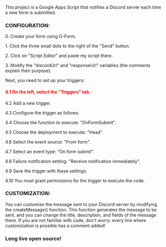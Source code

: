<p>This project is a Google Apps Script that notifies a Discord server each time a new form is submitted.</p>

<h3>CONFIGURATION:</h3>

<p>0. Create your form using G-Form.</p>

<p>1. Click the three small dots to the right of the "Send" button.</p>

<p>2. Click on "Script Editor" and paste my script there.</p>

<p>3. Modify the "discordUrl" and "responseUrl" variables (the comments explain their purpose).</p>

<p>Next, you need to set up your triggers:</p>

<h4 style="color:red;">4.1 On the left, select the "Triggers" tab.</h4>

<p>4.2 Add a new trigger.</p>

<p>4.3 Configure the trigger as follows:</p>

<p>4.4 Choose the function to execute: "OnFormSubmit".</p>

<p>4.5 Choose the deployment to execute: "Head".</p>

<p>4.6 Select the event source: "From form".</p>

<p>4.7 Select an event type: "On form submit".</p>

<p>4.8 Failure notification setting: "Receive notification immediately".</p>

<p>4.9 Save the trigger with these settings.</p>

<p>4.10 You must grant permissions for the trigger to execute the code.</p>

<h3>CUSTOMIZATION:</h3>

<p>You can customize the message sent to your Discord server by modifying the createMessage() function. This function generates the message to be sent, and you can change the title, description, and fields of the message there. If you are not familiar with code, don't worry: every line where customization is possible has a comment added!</p>

<h3>Long live open source!</h3>
